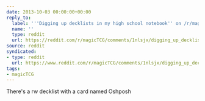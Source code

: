 ```yaml
---
date: 2013-10-03 00:00:00+00:00
reply_to:
  label: '''Digging up decklists in my high school notebook'' on /r/magicTCG'
  name: ''
  type: reddit
  url: https://reddit.com/r/magicTCG/comments/1nlsjx/digging_up_decklists_in_my_high_school_notebook/
source: reddit
syndicated:
- type: reddit
  url: https://www.reddit.com/r/magicTCG/comments/1nlsjx/digging_up_decklists_in_my_high_school_notebook/cck0cfs/
tags:
- magicTCG
---
```


There's a rw decklist with a card named Oshposh